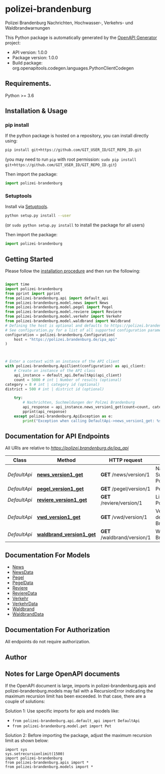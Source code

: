 # polizei-brandenburg
Polizei Brandenburg Nachrichten, Hochwasser-, Verkehrs- und Waldbrandwarnungen

This Python package is automatically generated by the [OpenAPI Generator](https://openapi-generator.tech) project:

- API version: 1.0.0
- Package version: 1.0.0
- Build package: org.openapitools.codegen.languages.PythonClientCodegen

## Requirements.

Python >= 3.6

## Installation & Usage
### pip install

If the python package is hosted on a repository, you can install directly using:

```sh
pip install git+https://github.com/GIT_USER_ID/GIT_REPO_ID.git
```
(you may need to run `pip` with root permission: `sudo pip install git+https://github.com/GIT_USER_ID/GIT_REPO_ID.git`)

Then import the package:
```python
import polizei-brandenburg
```

### Setuptools

Install via [Setuptools](http://pypi.python.org/pypi/setuptools).

```sh
python setup.py install --user
```
(or `sudo python setup.py install` to install the package for all users)

Then import the package:
```python
import polizei-brandenburg
```

## Getting Started

Please follow the [installation procedure](#installation--usage) and then run the following:

```python

import time
import polizei-brandenburg
from pprint import pprint
from polizei-brandenburg.api import default_api
from polizei-brandenburg.model.news import News
from polizei-brandenburg.model.pegel import Pegel
from polizei-brandenburg.model.reviere import Reviere
from polizei-brandenburg.model.verkehr import Verkehr
from polizei-brandenburg.model.waldbrand import Waldbrand
# Defining the host is optional and defaults to https://polizei.brandenburg.de/ipa_api
# See configuration.py for a list of all supported configuration parameters.
configuration = polizei-brandenburg.Configuration(
    host = "https://polizei.brandenburg.de/ipa_api"
)



# Enter a context with an instance of the API client
with polizei-brandenburg.ApiClient(configuration) as api_client:
    # Create an instance of the API class
    api_instance = default_api.DefaultApi(api_client)
    count = 5000 # int | Number of results (optional)
category = 8 # int | category id (optional)
district = 500 # int | district id (optional)

    try:
        # Nachrichten, Suchmeldungen der Polzei Brandenburg
        api_response = api_instance.news_version1_get(count=count, category=category, district=district)
        pprint(api_response)
    except polizei-brandenburg.ApiException as e:
        print("Exception when calling DefaultApi->news_version1_get: %s\n" % e)
```

## Documentation for API Endpoints

All URIs are relative to *https://polizei.brandenburg.de/ipa_api*

Class | Method | HTTP request | Description
------------ | ------------- | ------------- | -------------
*DefaultApi* | [**news_version1_get**](docs/DefaultApi.md#news_version1_get) | **GET** /news/version/1 | Nachrichten, Suchmeldungen der Polzei Brandenburg
*DefaultApi* | [**pegel_version1_get**](docs/DefaultApi.md#pegel_version1_get) | **GET** /pegel/version/1 | Pegelstände
*DefaultApi* | [**reviere_version1_get**](docs/DefaultApi.md#reviere_version1_get) | **GET** /reviere/version/1 | Liste aller Reviere der Polzei Brandenburg
*DefaultApi* | [**vwd_version1_get**](docs/DefaultApi.md#vwd_version1_get) | **GET** /vwd/version/1 | Verkehrswarnungen der Polzei Brandenburg
*DefaultApi* | [**waldbrand_version1_get**](docs/DefaultApi.md#waldbrand_version1_get) | **GET** /waldbrand/version/1 | Waldbrandwarnungen Brandenburg


## Documentation For Models

 - [News](docs/News.md)
 - [NewsData](docs/NewsData.md)
 - [Pegel](docs/Pegel.md)
 - [PegelData](docs/PegelData.md)
 - [Reviere](docs/Reviere.md)
 - [ReviereData](docs/ReviereData.md)
 - [Verkehr](docs/Verkehr.md)
 - [VerkehrData](docs/VerkehrData.md)
 - [Waldbrand](docs/Waldbrand.md)
 - [WaldbrandData](docs/WaldbrandData.md)


## Documentation For Authorization

 All endpoints do not require authorization.

## Author




## Notes for Large OpenAPI documents
If the OpenAPI document is large, imports in polizei-brandenburg.apis and polizei-brandenburg.models may fail with a
RecursionError indicating the maximum recursion limit has been exceeded. In that case, there are a couple of solutions:

Solution 1:
Use specific imports for apis and models like:
- `from polizei-brandenburg.api.default_api import DefaultApi`
- `from polizei-brandenburg.model.pet import Pet`

Solution 2:
Before importing the package, adjust the maximum recursion limit as shown below:
```
import sys
sys.setrecursionlimit(1500)
import polizei-brandenburg
from polizei-brandenburg.apis import *
from polizei-brandenburg.models import *
```

